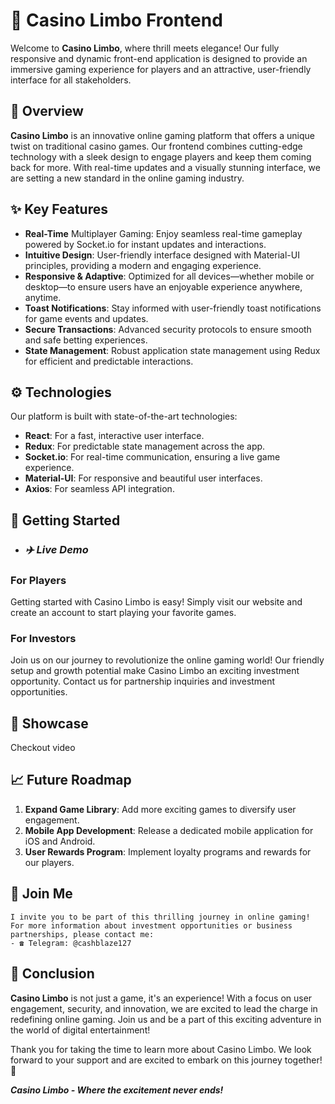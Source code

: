 # 🎰 Casino Limbo Frontend

Welcome to **Casino Limbo**, where thrill meets elegance! Our fully responsive and dynamic front-end application is designed to provide an immersive gaming experience for players and an attractive, user-friendly interface for all stakeholders. 

## 🌟 Overview

**Casino Limbo** is an innovative online gaming platform that offers a unique twist on traditional casino games. Our frontend combines cutting-edge technology with a sleek design to engage players and keep them coming back for more. With real-time updates and a visually stunning interface, we are setting a new standard in the online gaming industry.

## ✨ Key Features

- **Real-Time** Multiplayer Gaming: Enjoy seamless real-time gameplay powered by Socket.io for instant updates and interactions.
- **Intuitive Design**: User-friendly interface designed with Material-UI principles, providing a modern and engaging experience.
- **Responsive & Adaptive**: Optimized for all devices—whether mobile or desktop—to ensure users have an enjoyable experience anywhere, anytime.
- **Toast Notifications**: Stay informed with user-friendly toast notifications for game events and updates.
- **Secure Transactions**: Advanced security protocols to ensure smooth and safe betting experiences.
- **State Management**: Robust application state management using Redux for efficient and predictable interactions.

## ⚙️ Technologies

Our platform is built with state-of-the-art technologies:

- **React**: For a fast, interactive user interface.
- **Redux**: For predictable state management across the app.
- **Socket.io**: For real-time communication, ensuring a live game experience.
- **Material-UI**: For responsive and beautiful user interfaces.
- **Axios**: For seamless API integration.

## 🚀 Getting Started

- ### ***✈️ Live Demo***

### For Players

Getting started with Casino Limbo is easy! Simply visit our website and create an account to start playing your favorite games.

### For Investors

Join us on our journey to revolutionize the online gaming world! Our friendly setup and growth potential make Casino Limbo an exciting investment opportunity. Contact us for partnership inquiries and investment opportunities.

## 🎨 Showcase

Checkout video

## 📈 Future Roadmap

1. **Expand Game Library**: Add more exciting games to diversify user engagement.
2. **Mobile App Development**: Release a dedicated mobile application for iOS and Android.
3. **User Rewards Program**: Implement loyalty programs and rewards for our players.


## 🤝 Join Me
~~~
I invite you to be part of this thrilling journey in online gaming! For more information about investment opportunities or business partnerships, please contact me:
- ☎️ Telegram: @cashblaze127
~~~

## 📝 Conclusion
**Casino Limbo** is not just a game, it's an experience! With a focus on user engagement, security, and innovation, we are excited to lead the charge in redefining online gaming. Join us and be a part of this exciting adventure in the world of digital entertainment!

Thank you for taking the time to learn more about Casino Limbo. We look forward to your support and are excited to embark on this journey together! 🚀

***Casino Limbo - Where the excitement never ends!***
